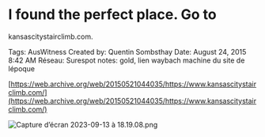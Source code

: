 # I found the perfect place. Go to
kansascitystairclimb.com.

Tags: AusWitness
Created by: Quentin Sombsthay
Date: August 24, 2015 8:42 AM
Réseau: Surespot
notes: gold, lien waybach machine du site de lépoque

[https://web.archive.org/web/20150521044035/https://www.kansascitystairclimb.com/](https://web.archive.org/web/20150521044035/https://www.kansascitystairclimb.com/)

![Capture d’écran 2023-09-13 à 18.19.08.png](I%20found%20the%20perfect%20place%20Go%20to%20kansascitystaircli%2040ba08cfc2234beea7e4b36ef69776f6/Capture_decran_2023-09-13_a_18.19.08.png)